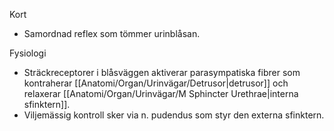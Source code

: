 Kort
- Samordnad reflex som tömmer urinblåsan.

Fysiologi
- Sträckreceptorer i blåsväggen aktiverar parasympatiska fibrer som kontraherar [[Anatomi/Organ/Urinvägar/Detrusor|detrusor]] och relaxerar [[Anatomi/Organ/Urinvägar/M Sphincter Urethrae|interna sfinktern]].
- Viljemässig kontroll sker via n. pudendus som styr den externa sfinktern.
